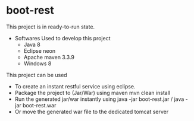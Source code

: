 # boot-rest

This project is in ready-to-run state.

- Softwares Used to develop this project
	- Java 8
	- Eclipse neon
	- Apache maven 3.3.9
	- Windows 8
	
This project can be used 
- To create an instant restful service using eclipse.
- Package the project to (Jar/War) using maven 
	mvn clean install
- Run the generated jar/war instantly using
	java -jar boot-rest.jar / java -jar boot-rest.war
- Or move the generated war file to the dedicated tomcat server


